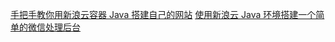 [手把手教你用新浪云容器 Java 搭建自己的网站](http://blog.sinacloud.com/2016/09/21/docker-java-get-started.html)
[使用新浪云 Java 环境搭建一个简单的微信处理后台](http://blog.sinacloud.com/2016/11/29/java-weixin-demo.html)

```


```
